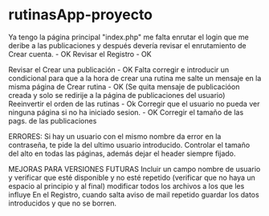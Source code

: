 # rutinasApp-proyecto
Ya tengo la página principal "index.php" me falta enrutar el login que me deribe a las publicaciones y después devería revisar el enrutamiento de Crear cuenta. - OK
Revisar el Registro - OK

Revisar el Crear una publicación - OK
Falta corregir e introducir un condicional para que a la hora de crear una rutina me salte un mensaje en la misma página de Crear rutina - OK (Se quita mensaje de publicacióon creada y solo se redirije a la página de publicaciones del usuario)
Reeinvertir el orden de las rutinas - Ok
Corregir que el usuario no pueda ver ninguna página si no ha iniciado sesion. - OK
Corregir el tamaño de las pags. de las publicaciones

ERRORES:
Si hay un usuario con el mismo nombre da error en la contraseña, te pide la del ultimo usuario introducido.
Controlar el tamaño del alto en todas las páginas, además dejar el header siempre fijado.

MEJORAS PARA VERSIONES FUTURAS
Incluir un campo nombre de usuario y verificar que esté disponible y no esté repetido (verificar que no haya un espacio al principio y al final) modificar todos los archivos a los que les influye
En el Registro, cuando salta aviso de mail repetido guardar los datos introducidos y que no se borren.

